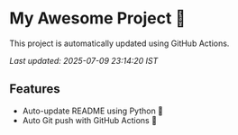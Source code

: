 # My Awesome Project 🚀

This project is automatically updated using GitHub Actions.

_Last updated: 2025-07-09 23:14:20 IST_

## Features
- Auto-update README using Python 🐍
- Auto Git push with GitHub Actions 🤖
